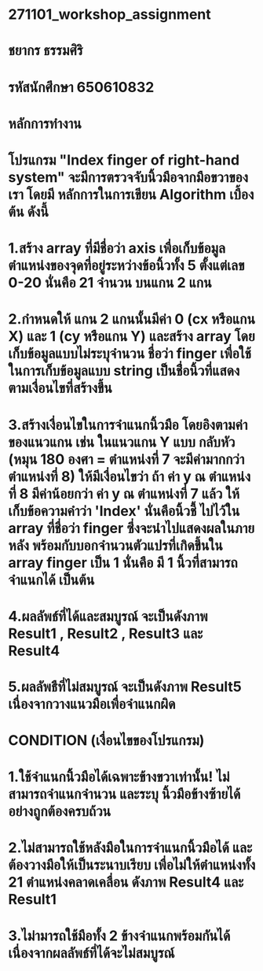 # 271101_workshop_assignment
# ชยากร ธรรมศิริ
# รหัสนักศึกษา 650610832

# หลักการทำงาน
# โปรแกรม "Index finger of right-hand system" จะมีการตรวจจับนิ้วมือจากมือขวาของเรา โดยมี หลักการในการเขียน Algorithm เบื้องต้น ดังนี้
# 1.สร้าง array ที่มีชื่อว่า  axis เพื่อเก็บข้อมูลตำแหน่งของจุดที่อยู่ระหว่างข้อนิ้วทั้ง 5 ตั้งแต่เลข 0-20 นั่นคือ 21 จำนวน บนแกน 2 แกน
# 2.กำหนดให้ แกน 2 แกนนั้นมีค่า 0 (cx หรือแกน X) และ 1 (cy หรือแกน Y) และสร้าง array โดยเก็บข้อมูลแบบไม่ระบุจำนวน ชื่อว่า finger เพื่อใช้ในการเก็บข้อมูลแบบ string เป็นชื่่อนิ้วที่แสดงตามเงื่อนไขที่สร้างขึ้น
# 3.สร้างเงื่อนไขในการจำแนกนิ้วมือ โดยอิงตามค่าของแนวแกน เช่น ในแนวแกน Y แบบ กลับหัว (หมุน 180 องศา = ตำแหน่งที่ 7 จะมีค่ามากกว่าตำแหน่งที่ 8) ให้มีเงื่อนไขว่า ถ้า ค่า  y ณ ตำแหน่งที่ 8 มีค่าน้อยกว่า ค่า y ณ ตำแหน่งที่ 7 แล้ว ให้เก็บข้อความคำว่า 'Index' นั่นคือนิ้วชี้ ไปไว้ใน array ที่ชื่อว่า finger ซึ่งจะนำไปแสดงผลในภายหลัง พร้อมกับบอกจำนวนตัวแปรที่เกิดขึ้นใน array finger เป็น 1 นั่นคือ มี 1 นิ้วที่สามารถจำแนกได้ เป็นต้น
# 4.ผลลัพธ์ที่ได้และสมบูรณ์ จะเป็นดังภาพ Result1 , Result2 , Result3 และ Result4
# 5.ผลลัพธืที่ไม่สมบูรณ์ จะเป็นดังภาพ Result5 เนื่องจากวางแนวมือเพื่อจำแนกผิด

# CONDITION (เงื่อนไขของโปรแกรม)
# 1.ใช้จำแนกนิ้่วมือได้เฉพาะข้างขวาเท่านั้น! ไม่สามารถจำแนกจำนวน และระบุ นิ้วมือข้างซ้ายได้อย่างถูกต้องครบถ้วน
# 2.ไม่สามารถใช้หลังมือในการจำแนกนิ้วมือได้ และต้องวางมือให้เป็นระนาบเรียบ เพื่อไม่ให้ตำแหน่งทั้ง 21 ตำแหน่งคลาดเคลื่อน ดังภาพ Result4 และ Result1
# 3.ไม่ามารถใช้มือทั้ง 2 ข้างจำแนกพร้อมกันได้ เนื่องจากผลลัพธ์ที่ได้จะไม่สมบูรณ์